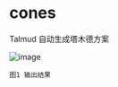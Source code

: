 # cones

Talmud
自动生成塔木德方案


![image](https://user-images.githubusercontent.com/101036889/157638293-25da2fe4-39ec-40ce-acce-4bf44adf472d.png)

`图1 输出结果`
